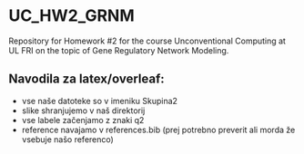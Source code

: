 # UC_HW2_GRNM

Repository for Homework #2 for the course Unconventional Computing at UL FRI on the topic of Gene Regulatory Network Modeling.

## Navodila za latex/overleaf:
- vse naše datoteke so v imeniku Skupina2
- slike shranjujemo v naš direktorij
- vse labele začenjamo z znaki q2
- reference navajamo v references.bib (prej potrebno preverit ali morda že vsebuje našo referenco)